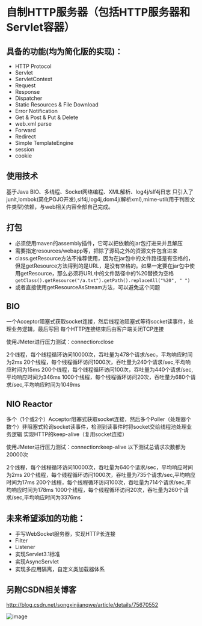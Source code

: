 # 自制HTTP服务器（包括HTTP服务器和Servlet容器）
## 具备的功能(均为简化版的实现)：

- HTTP Protocol
- Servlet
- ServletContext
- Request
- Response
- Dispatcher
- Static Resources & File Download
- Error Notification
- Get & Post & Put & Delete
- web.xml parse
- Forward
- Redirect
- Simple TemplateEngine
- session
- cookie

## 使用技术

基于Java BIO、多线程、Socket网络编程、XML解析、log4j/slf4j日志
只引入了junit,lombok(简化POJO开发),slf4j,log4j,dom4j(解析xml),mime-util(用于判断文件类型)依赖，与web相关内容全部自己完成。

## 打包
- 必须使用maven的assembly插件，它可以把依赖的jar包打进来并且解压
- 需要指定resources/webapp等，把除了源码之外的资源文件包含进来
- class.getResource方法不推荐使用，因为在jar包中的文件路径是有空格的，但是getResource方法得到的是URL，是没有空格的。如果一定要在jar包中使用getResource，那么必须将URL中的文件路径中的%20替换为空格`getClass().getResource("/a.txt").getPath().replaceAll("%20", " ")`
- 或者直接使用getResourceAsStream方法，可以避免这个问题

## BIO
一个Acceptor阻塞式获取socket连接，然后线程池阻塞式等待socket读事件，处理业务逻辑，最后写回
每个HTTP连接结束后由客户端关闭TCP连接

使用JMeter进行压力测试：connection:close

2个线程，每个线程循环访问10000次，吞吐量为478个请求/sec，平均响应时间为2ms
20个线程，每个线程循环访问1000次，吞吐量为240个请求/sec,平均响应时间为15ms
200个线程，每个线程循环访问100次，吞吐量为440个请求/sec,平均响应时间为346ms
1000个线程，每个线程循环访问20次，吞吐量为680个请求/sec,平均响应时间为1049ms

## NIO Reactor
多个（1个或2个）Acceptor阻塞式获取socket连接，然后多个Poller（处理器个数个）非阻塞式轮询socket读事件，检测到读事件时将socket交给线程池处理业务逻辑
实现HTTP的keep-alive（复用socket连接）

使用JMeter进行压力测试：connection:keep-alive
以下测试总请求次数都为20000次

2个线程，每个线程循环访问10000次，吞吐量为640个请求/sec，平均响应时间为2ms
20个线程，每个线程循环访问1000次，吞吐量为735个请求/sec,平均响应时间为17ms
200个线程，每个线程循环访问100次，吞吐量为714个请求/sec,平均响应时间为178ms
1000个线程，每个线程循环访问20次，吞吐量为260个请求/sec,平均响应时间为3376ms


## 未来希望添加的功能：
- 手写WebSocket服务器，实现HTTP长连接
- Filter
- Listener
- 实现Servlet3.1标准
- 实现AsyncServlet
- 实现多应用隔离，自定义类加载器体系

## 另附CSDN相关博客
http://blog.csdn.net/songxinjianqwe/article/details/75670552

![image](http://markdown-1252651195.cossh.myqcloud.com/%E6%9C%AA%E5%91%BD%E5%90%8D%E6%96%87%E4%BB%B6.jpg)